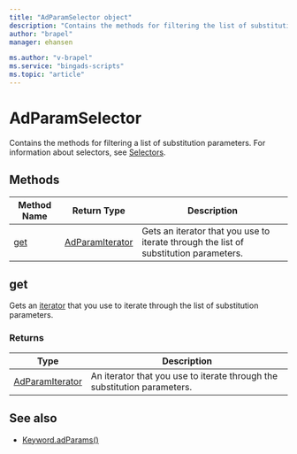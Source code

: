 ```yaml
---
title: "AdParamSelector object"
description: "Contains the methods for filtering the list of substitution parameters to return."
author: "brapel"
manager: ehansen

ms.author: "v-brapel"
ms.service: "bingads-scripts"
ms.topic: "article"
---
```


# AdParamSelector


Contains the methods for filtering a list of substitution parameters. For information about selectors, see [Selectors](../concepts/selectors.md).


## Methods

|Method Name|Return Type|Description|
|-|-|-
[get](#get)|[AdParamIterator](AdParamIterator.md)|Gets an iterator that you use to iterate through the list of substitution parameters.



## <a name="get"></a>get
Gets an [iterator](../concepts/iterators.md) that you use to iterate through the list of substitution parameters.

### Returns
|Type|Description|
|-|-
[AdParamIterator](AdParamIterator.md)|An iterator that you use to iterate through the substitution parameters.


## See also

- [Keyword.adParams()](Keyword.md#adparams)